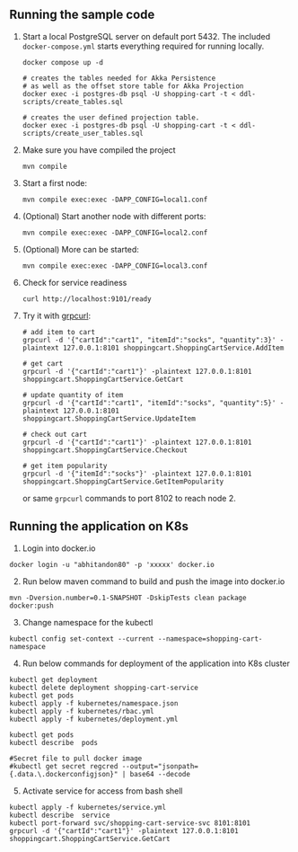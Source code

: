 ## Running the sample code

1. Start a local PostgreSQL server on default port 5432. The included `docker-compose.yml` starts everything required for running locally.

    ```shell
    docker compose up -d

    # creates the tables needed for Akka Persistence
    # as well as the offset store table for Akka Projection
    docker exec -i postgres-db psql -U shopping-cart -t < ddl-scripts/create_tables.sql
    
    # creates the user defined projection table.
    docker exec -i postgres-db psql -U shopping-cart -t < ddl-scripts/create_user_tables.sql
    ```

2. Make sure you have compiled the project

    ```shell
    mvn compile 
    ```

3. Start a first node:

    ```shell
    mvn compile exec:exec -DAPP_CONFIG=local1.conf
    ```

4. (Optional) Start another node with different ports:

    ```shell
    mvn compile exec:exec -DAPP_CONFIG=local2.conf
    ```

5. (Optional) More can be started:

    ```shell
    mvn compile exec:exec -DAPP_CONFIG=local3.conf
    ```

6. Check for service readiness

    ```shell
    curl http://localhost:9101/ready
    ```

7. Try it with [grpcurl](https://github.com/fullstorydev/grpcurl):

    ```shell
    # add item to cart
    grpcurl -d '{"cartId":"cart1", "itemId":"socks", "quantity":3}' -plaintext 127.0.0.1:8101 shoppingcart.ShoppingCartService.AddItem
    
    # get cart
    grpcurl -d '{"cartId":"cart1"}' -plaintext 127.0.0.1:8101 shoppingcart.ShoppingCartService.GetCart
    
    # update quantity of item
    grpcurl -d '{"cartId":"cart1", "itemId":"socks", "quantity":5}' -plaintext 127.0.0.1:8101 shoppingcart.ShoppingCartService.UpdateItem
    
    # check out cart
    grpcurl -d '{"cartId":"cart1"}' -plaintext 127.0.0.1:8101 shoppingcart.ShoppingCartService.Checkout
    
    # get item popularity
    grpcurl -d '{"itemId":"socks"}' -plaintext 127.0.0.1:8101 shoppingcart.ShoppingCartService.GetItemPopularity
    ```

    or same `grpcurl` commands to port 8102 to reach node 2.



## Running the application on K8s

1. Login into docker.io
```shell
docker login -u "abhitandon80" -p 'xxxxx' docker.io
```

2. Run below maven command to build and push the image into docker.io
```shell
mvn -Dversion.number=0.1-SNAPSHOT -DskipTests clean package docker:push
```
3. Change namespace for the kubectl

```shell
kubectl config set-context --current --namespace=shopping-cart-namespace
```

4. Run below commands for deployment of the application into K8s cluster

```shell
kubectl get deployment
kubectl delete deployment shopping-cart-service
kubectl get pods
kubectl apply -f kubernetes/namespace.json
kubectl apply -f kubernetes/rbac.yml
kubectl apply -f kubernetes/deployment.yml

kubectl get pods
kubectl describe  pods 

#Secret file to pull docker image
#kubectl get secret regcred --output="jsonpath={.data.\.dockerconfigjson}" | base64 --decode
```


5. Activate service for access from bash shell
```shell
kubectl apply -f kubernetes/service.yml
kubectl describe  service
kubectl port-forward svc/shopping-cart-service-svc 8101:8101
grpcurl -d '{"cartId":"cart1"}' -plaintext 127.0.0.1:8101 shoppingcart.ShoppingCartService.GetCart
```